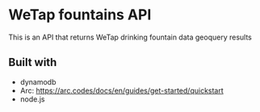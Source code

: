 # WeTap fountains API

This is an API that returns WeTap drinking fountain data geoquery results 

## Built with

- dynamodb
- Arc: https://arc.codes/docs/en/guides/get-started/quickstart
- node.js

